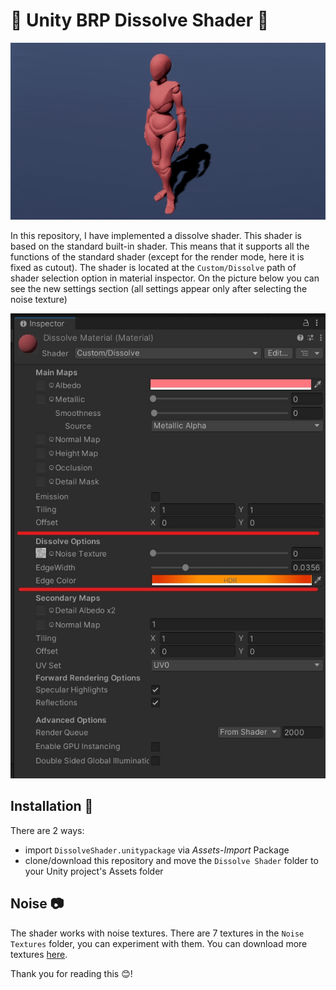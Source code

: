 # 🔮 Unity BRP Dissolve Shader 🔮

![banner](https://github.com/akihiko47/Unity-Dissolve-Shader/blob/main/Images/char.gif)

In this repository, I have implemented a dissolve shader. This shader is based on the standard built-in shader. This means that it supports all the functions of the standard shader (except for the render mode, here it is fixed as cutout). The shader is located at the `Custom/Dissolve` path of shader selection option in material inspector. On the picture below you can see the new settings section (all settings appear only after selecting the noise texture)

![settings](https://github.com/akihiko47/Unity-Dissolve-Shader/blob/main/Images/settings.jpg)

## Installation 🔧
There are 2 ways:
- import `DissolveShader.unitypackage` via *Assets-Import* Package
- clone/download this repository and move the `Dissolve Shader` folder to your Unity project's Assets folder

## Noise 📷
The shader works with noise textures. There are 7 textures in the `Noise Textures` folder, you can experiment with them. You can download more textures [here](https://opengameart.org/content/700-noise-textures).

Thank you for reading this 😊!